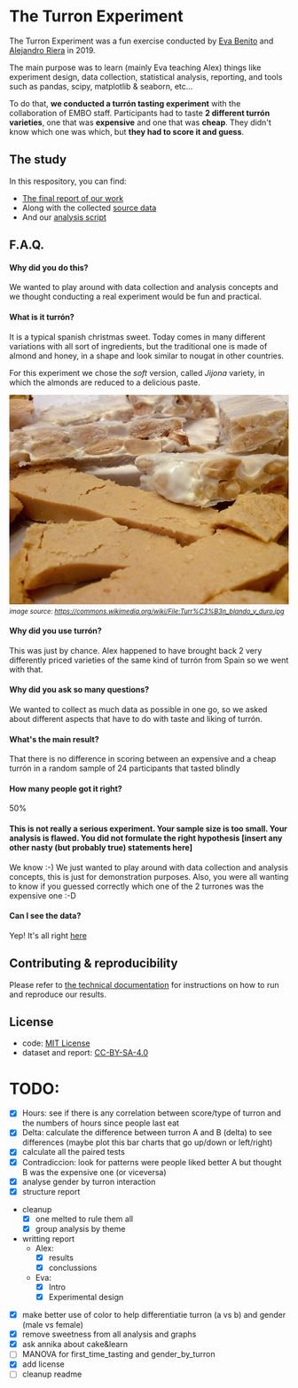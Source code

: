 # The Turron Experiment
The Turron Experiment was a fun exercise conducted by [Eva Benito]() and [Alejandro Riera](http://github.com/ariera/) in 2019.

The main purpose was to learn (mainly Eva teaching Alex) things like experiment design, data collection, statistical analysis, reporting, and tools such as pandas, scipy, matplotlib & seaborn, etc...

To do that, **we conducted a turrón tasting experiment** with the collaboration of EMBO staff. Participants had to taste **2 different turrón varieties**, one that was **expensive** and one that was **cheap**. They didn't know which one was which, but **they had to score it and guess**.

## The study

In this respository, you can find:

* [The final report of our work](report.md)
* Along with the collected [source data](data.csv)
* And our [analysis script](analysis.py)

## F.A.Q.

#### Why did you do this?
We wanted to play around with data collection and analysis concepts and we thought conducting a real experiment would be fun and practical.


#### What is it turrón?

It is a typical spanish christmas sweet. Today comes in many different variations with all sort of ingredients, but the traditional one is made of almond and honey, in a shape and look similar to nougat in other countries.

For this experiment we chose the _soft_ version, called _Jijona_ variety, in which the almonds are reduced to a delicious paste.

![](800px-turron_blando_y_duro.jpg)
<small>
_image source: https://commons.wikimedia.org/wiki/File:Turr%C3%B3n_blando_y_duro.jpg_
</small>

#### Why did you use turrón?
This was just by chance. Alex happened to have brought back 2 very differently priced varieties of the same kind of turrón from Spain so we went with that.

#### Why did you ask so many questions?
We wanted to collect as much data as possible in one go, so we asked about different aspects that have to do with taste and liking of turrón.

#### What's the main result?
That there is no difference in scoring between an expensive and a cheap turrón in a random sample of 24 participants that tasted blindly

#### How many people got it right?
50%

#### This is not really a serious experiment. Your sample size is too small. Your analysis is flawed. You did not formulate the right hypothesis [insert any other nasty (but probably true) statements here]
We know :-) We just wanted to play around with data collection and analysis concepts, this is just for demonstration purposes. Also, you were all wanting to know if you guessed correctly which one of the 2 turrones was the expensive one :-D

#### Can I see the data?
Yep! It's all right [here](data.csv)








## Contributing & reproducibility

Please refer to [the technical documentation](CONTRIBUTE.md) for instructions on how to run and reproduce our results.

## License

* code: [MIT License](https://opensource.org/licenses/MIT)
* dataset and report: [CC-BY-SA-4.0](https://creativecommons.org/licenses/by-sa/4.0/)

# TODO:
- [x] Hours: see if there is any correlation between score/type of turron and the numbers of hours since people last eat
- [x] Delta: calculate the difference between turron A and B (delta) to see differences (maybe plot this bar charts that go up/down or left/right)
- [x] calculate all the paired tests
- [x] Contradiccion: look for patterns were people liked better A but thought B was the expensive one (or viceversa)
- [x] analyse gender by turron interaction
- [x] structure report
- cleanup
    - [x] one melted to rule them all
    - [x] group analysis by theme
- writting report
    - Alex:
        - [x] results
        - [x] conclussions
    - Eva:
        - [x] Intro
        - [x] Experimental design
- [x] make better use of color to help differentiatie turron (a vs b) and gender (male vs female)
- [x] remove sweetness from all analysis and graphs
- [x] ask annika about cake&learn
- [ ] MANOVA for first_time_tasting and gender_by_turron
- [x] add license
- [ ] cleanup readme